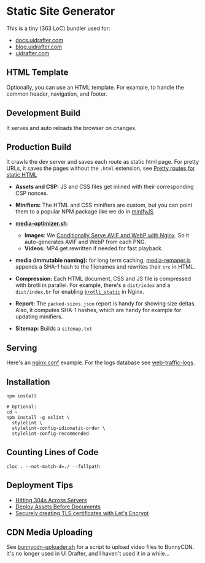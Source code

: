 # Static Site Generator

This is a tiny (363 LoC) bundler used for:
- [docs.uidrafter.com](https://docs.uidrafter.com)
- [blog.uidrafter.com](https://blog.uidrafter.com)
- [uidrafter.com](https://uidrafter.com)


## HTML Template
Optionally, you can use an HTML template. For example,
to handle the common header, navigation, and footer.


## Development Build
It serves and auto reloads the browser on changes. 


## Production Build
It crawls the dev server and saves each route as static html page. For pretty
URLs, it saves the pages without the `.html` extension, see [Pretty routes
for static HTML](https://blog.uidrafter.com/pretty-routes-for-static-html)

- **Assets and CSP:** JS and CSS files get inlined with their corresponding CSP nonces.

- **Minifiers:** The HTML and CSS minifiers are custom, but you can point them to
a popular NPM package like we do in [minifyJS](./minifyJS.js)
 
- [**media-optimizer.sh**](./media-optimizer.sh):
  - **Images**: We [Conditionally Serve AVIF and WebP with
  Nginx](https://blog.uidrafter.com/conditional-avif-for-video-posters). So
  it auto-generates AVIF and WebP from each PNG.
  - **Videos:** MP4 get rewritten if needed for fast playback. 

- **media (immutable naming):** for long term caching,
  [media-remaper.js](./media-remaper.js) appends a SHA-1
  hash to the filenames and rewrites their `src` in HTML.

- **Compression:** Each HTML document, CSS and JS file is compressed with brotli in parallel.
  For example, there's a `dist/index` and a `dist/index.br` for enabling
  [`brotli_static`](https://github.com/google/ngx_brotli#brotli_static) in Nginx.

- **Report:** The `packed-sizes.json` report is handy for showing size deltas. Also, it
  computes SHA-1 hashes, which are handy for example for updating minifiers.

- **Sitemap:** Builds a `sitemap.txt`


## Serving
Here's an
[nginx.conf](https://github.com/uxtely/ops-utils/blob/main/location-server/jails/nginx_j/usr/local/etc/nginx/nginx.conf)
example. For the logs
database see [web-traffic-logs](https://github.com/uxtely/ops-utils/tree/main/web-traffic-logs/).


## Installation
```shell script
npm install

# Optional:
cd ~
npm install -g eslint \
  stylelint \
  stylelint-config-idiomatic-order \
  stylelint-config-recommended 
```


## Counting Lines of Code
```shell
cloc . --not-match-d=./ --fullpath
```


## Deployment Tips
- [Hitting 304s Across Servers](https://blog.uidrafter.com/hitting-304-across-servers)
- [Deploy Assets Before Documents](https://blog.uidrafter.com/deploy-assets-before-documents)
- [Securely creating TLS certificates with Let's Encrypt](https://blog.uidrafter.com/isolated-tls-certificate-creation)


## CDN Media Uploading
See [bunnycdn-uploader.sh](../bunnycdn-uploader.js) for a script to upload video files to BunnyCDN.
It's no longer used in UI Drafter, and I haven't used it in a while…

